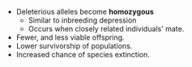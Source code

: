- Deleterious alleles become **homozygous**
	- Similar to inbreeding depression
	- Occurs when closely related individuals' mate.
- Fewer, and less viable offspring.
- Lower survivorship of populations.
- Increased chance of species extinction.